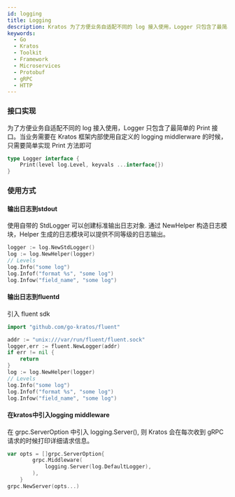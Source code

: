 ```yaml
---
id: logging
title: Logging
description: Kratos 为了方便业务自适配不同的 log 接入使用，Logger 只包含了最简单的 Print 接口。当业务需要在 kratos 框架内部使用自定义的 logging middlerware 的时候，只需要简单实现Print方法即可
keywords:
  - Go
  - Kratos
  - Toolkit
  - Framework
  - Microservices
  - Protobuf
  - gRPC
  - HTTP
---
```


### 接口实现 

为了方便业务自适配不同的 log 接入使用，Logger 只包含了最简单的 Print 接口。当业务需要在 Kratos 框架内部使用自定义的 logging middlerware 的时候，只需要简单实现 Print 方法即可

```go
type Logger interface {
	Print(level log.Level, keyvals ...interface{})
}
```
### 使用方式

#### 输出日志到stdout

使用自带的 StdLogger 可以创建标准输出日志对象. 通过 NewHelper 构造日志模块，Helper 生成的日志模块可以提供不同等级的日志输出。

```go
logger := log.NewStdLogger()
log := log.NewHelper(logger)
// Levels
log.Info("some log")
log.Infof("format %s", "some log")
log.Infow("field_name", "some log")
```

#### 输出日志到fluentd

引入 fluent sdk

```go
import "github.com/go-kratos/fluent"

addr := "unix:///var/run/fluent/fluent.sock"
logger,err := fluent.NewLogger(addr)
if err != nil {
    return 
}
log := log.NewHelper(logger)
// Levels
log.Info("some log")
log.Infof("format %s", "some log")
log.Infow("field_name", "some log")
```

#### 在kratos中引入logging middleware

在 grpc.ServerOption 中引入 logging.Server(), 则 Kratos 会在每次收到 gRPC 请求的时候打印详细请求信息。

```go
var opts = []grpc.ServerOption{
		grpc.Middleware(
			logging.Server(log.DefaultLogger),	
		),
	}
grpc.NewServer(opts...)
```



